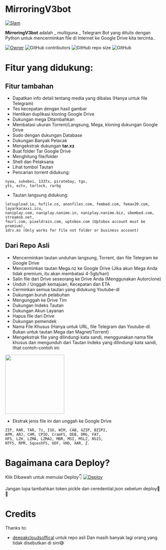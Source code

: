 # MirroringV3bot
[![Slam](https://telegra.ph/file/e365f2037343745578a2c.jpg)](https://t.me/OdierBambi)


**MirroringV3bot** adalah _ multiguna _ Telegram Bot yang ditulis dengan Python untuk mencerminkan file di Internet ke Google Drive kita tercinta..


[![Owner](https://img.shields.io/badge/mirroirngV3bot%20-👻MyTelegram%20-blue)](https://t.me/OdierBambi)
![GitHub contributors](https://img.shields.io/github/contributors/RidhoNGPX/mirroringV3bot?style=flat)
![GitHub repo size](https://img.shields.io/github/repo-size/RidhoNGPX/mirroringV3bot?color=red)
![GitHub](https://img.shields.io/github/license/RidhoNGPX/mirroringV3bot)

# Fitur yang didukung:
 ## Fitur tambahan
 - Dapatkan info detail tentang media yang dibalas (Hanya untuk file Telegram)
 - Tes kecepatan dengan hasil gambar
 - Hentikan duplikasi kloning Google Drive
 - Dukungan mega Ditambahkan
 - Membatasi ukuran Torrent/Langsung, Mega, kloning dukungan Google Drive
 - Sudo dengan dukungan Database
 - Dukungan Banyak Pelacak
 - Mengekstrak dukungan **tar.xz**
 - Buat folder Tar Google Drive
 - Menghitung file/folder
 - Shell dan Pelaksana
 - Lihat tombol Tautan
 - Pencarian torrent didukung:
 ```
nyaa, sukebei, 1337x, piratebay, tgx,
yts, eztv, torlock, rarbg
```
- Tautan langsung didukung:
 ```
 letsupload.io, hxfile.co, anonfiles.com, fembed.com, femax20.com, layarkacaxxi.icu,
naniplay.com, naniplay.nanime.in, naniplay.nanime.biz, sbembed.com, streamsb.net,
feurl.com, pixeldrain.com, uptobox.com (Uptobox account must be premium),
1drv.ms (Only works for file not folder or business account)
```
## Dari Repo Asli
 - Mencerminkan tautan unduhan langsung, Torrent, dan file Telegram ke Google Drive
 - Mencerminkan tautan Mega.nz ke Google Drive (Jika akun Mega Anda tidak premium, itu akan membatasi 4-5gb/hari)
 - Salin file dari Drive seseorang ke Drive Anda (Menggunakan Autorclone)
 - Unduh / Unggah kemajuan, Kecepatan dan ETA
 - Cerminkan semua tautan yang didukung Youtube-dl
 - Dukungan buruh pelabuhan
 - Mengunggah ke Drive Tim
 - Dukungan Indeks Tautan
 - Dukungan Akun Layanan
 - Hapus file dari Drive
 - Dukungan pemendek
 - Nama File Khusus (Hanya untuk URL, file Telegram dan Youtube-dl. Bukan untuk tautan Mega dan Magnet/Torrent)
 - Mengekstrak file yang dilindungi kata sandi, menggunakan nama file khusus dan mengunduh dari Tautan Indeks yang dilindungi kata sandi, lihat contoh-contoh ini:
 <p><a href="https://telegra.ph/Magneto-Python-Aria---Custom-Filename-Examples-01-20"> <img src="https://img.shields.io/badge/see%20on%20telegraph-grey?style=for-the-badge" width="190""/></a></p>

- Ekstrak jenis file ini dan unggah ke Google Drive
 ```
 ZIP, RAR, TAR, 7z, ISO, WIM, CAB, GZIP, BZIP2, 
APM, ARJ, CHM, CPIO, CramFS, DEB, DMG, FAT, 
HFS, LZH, LZMA, LZMA2, MBR, MSI, MSLZ, NSIS, 
NTFS, RPM, SquashFS, UDF, VHD, XAR, Z.
```
# Bagaimana cara Deploy?
Klik Dibawah untuk memulai Deploy👇
[![Deploy](https://www.herokucdn.com/deploy/button.svg)](https://heroku.com/deploy?template=https://github.com/OdierBambi/mirroringV3bot)

Jangan lupa tambahkan token.pickle dan ceredential.json sebelum deploy👻😅

# Credits

Thanks to:
- [deepakcloudsoffical](https://github.com/deepakcloudsoffical) untuk repo asli
Dan masih banyak lagi orang yang tidak disebutkan di sini😅
